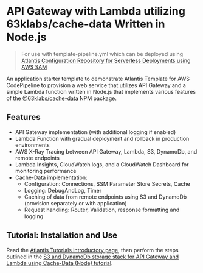 # API Gateway with Lambda utilizing 63klabs/cache-data Written in Node.js

> For use with template-pipeline.yml which can be deployed using [Atlantis Configuration Repository for Serverless Deployments using AWS SAM](https://github.com/63Klabs/atlantis-cfn-configuration-repo-for-serverless-deployments)

An application starter template to demonstrate Atlantis Template for AWS CodePipeline to provision a web service that utilizes API Gateway and a simple Lambda function written in Node.js that implements various features of the [@63klabs/cache-data](https://www.npmjs.com/package/@63klabs/cache-data) NPM package.

## Features

- API Gateway implementation (with additional logging if enabled)
- Lambda Function with gradual deployment and rollback in production environments
- AWS X-Ray Tracing between API Gateway, Lambda, S3, DynamoDb, and remote endpoints
- Lambda Insights, CloudWatch logs, and a CloudWatch Dashboard for monitoring performance
- Cache-Data implementation:
  - Configuration: Connections, SSM Parameter Store Secrets, Cache
  - Logging: DebugAndLog, Timer
  - Caching of data from remote endpoints using S3 and DynamoDb (provision separately or with application)
  - Request handling: Router, Validation, response formatting and logging

## Tutorial: Installation and Use

Read the [Atlantis Tutorials introductory page](https://github.com/63Klabs/atlantis-tutorials), then perform the steps outlined in the [S3 and DynamoDb storage stack for API Gateway and Lambda using Cache-Data (Node) tutorial](https://github.com/63Klabs/atlantis-tutorials/tree/main/tutorials/02-s3-dynamo-api-gateway-lambda-cache-data-node).
